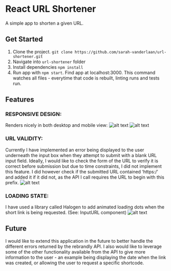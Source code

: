 # React URL Shortener
A simple app to shorten a given URL.

## Get Started

1) Clone the project. `git clone https://github.com/sarah-vanderlaan/url-shortener.git`
2) Navigate into `url-shortener` folder
2) Install dependencies `npm install`
3) Run app with `npm start`.  Find app at localhost:3000. This command watches all files - everytime that code is rebuilt, linting runs and tests run.

## Features

### RESPONSIVE DESIGN:
Renders nicely in both desktop and mobile view:
![alt text](https://raw.githubusercontent.com/sarah-vanderlaan/url-shortener/master/resources/mobile.png)
![alt text](https://raw.githubusercontent.com/sarah-vanderlaan/url-shortener/master/resources/desktop.png)

### URL VALIDITY:
Currently I have implemented an error being displayed to the user underneath the input box when they attempt to submit with a blank URL input field. Ideally, I would like to check the form of the URL to verify it is correct before submission but due to time constraints, I did not implement this feature.  I did however check if the submitted URL contained ‘https:/' and added it if it did not, as the API I call requires the URL to begin with this prefix.
![alt text](https://raw.githubusercontent.com/sarah-vanderlaan/url-shortener/master/resources/invalidURL.png)

### LOADING STATE:
I have used a library called Halogen to add animated loading dots when the short link is being requested.  (See: InputURL component)
![alt text](https://raw.githubusercontent.com/sarah-vanderlaan/url-shortener/master/resources/loading.png)

## Future

I would like to extend this application in the future to better handle the different errors returned by the rebrandly API.  I also would like to leverage some of the other functionality available from the API to give more information to the user - an example being displaying the date when the link was created, or allowing the user to request a specific shortcode.  
